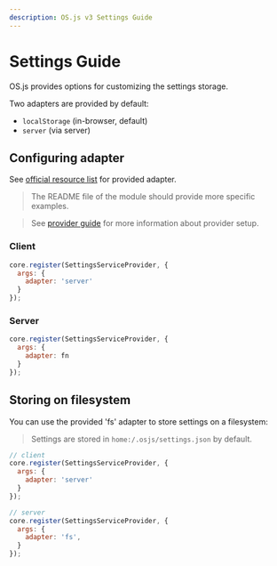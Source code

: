 ```yaml
---
description: OS.js v3 Settings Guide
---
```


# Settings Guide

OS.js provides options for customizing the settings storage.

Two adapters are provided by default:

* `localStorage` (in-browser, default)
* `server` (via server)

## Configuring adapter

See [official resource list](/resource/official/README.md) for provided adapter.

> The README file of the module should provide more specific examples.

> See [provider guide](../provider/README.md) for more information about provider setup.

### Client

```javascript
core.register(SettingsServiceProvider, {
  args: {
    adapter: 'server'
  }
});
```

### Server

```javascript
core.register(SettingsServiceProvider, {
  args: {
    adapter: fn
  }
});
```

## Storing on filesystem

You can use the provided 'fs' adapter to store settings on a filesystem:

> Settings are stored in `home:/.osjs/settings.json` by default.

```javascript
// client
core.register(SettingsServiceProvider, {
  args: {
    adapter: 'server'
  }
});

// server
core.register(SettingsServiceProvider, {
  args: {
    adapter: 'fs',
  }
});
```
